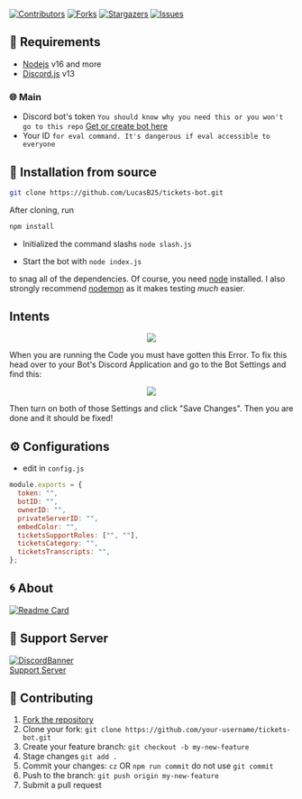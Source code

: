 [![Contributors][contributors-shield]][contributors-url]
[![Forks][forks-shield]][forks-url]
[![Stargazers][stars-shield]][stars-url]
[![Issues][issues-shield]][issues-url]

## 📎 Requirements

- [Nodejs](https://nodejs.org/download/release/v16.18.1/) v16 and more
- [Discord.js](https://github.com/discordjs/discord.js/) v13

### 🌐 Main

- Discord bot's
  token `You should know why you need this or you won't go to this repo` [Get or create bot here](https://discord.com/developers/applications)
- Your ID `for eval command. It's dangerous if eval accessible to everyone`

## 🚀 Installation from source

```bash
git clone https://github.com/LucasB25/tickets-bot.git
```

After cloning, run

```bash
npm install
```

- Initialized the command slashs `node slash.js`

- Start the bot with `node index.js`

to snag all of the dependencies. Of course, you need [node](https://nodejs.org/download/release/v16.18.1/) installed. I also strongly recommend [nodemon](https://www.npmjs.com/package/nodemon) as it makes testing _much_ easier.

## Intents

<p align="center">
  <a href="https://github.com/LucasB25/tickets-bot/">
    <img src="https://media.discordapp.net/attachments/848492641585725450/894114853382410260/unknown.png">

  </a>
</p>
When you are running the Code you must have gotten this Error. To fix this head over to your Bot's Discord Application and go to the Bot Settings and find this:

<p align="center">
  <a href="https://github.com/LucasB25/tickets-bot/">
    <img src="https://user-images.githubusercontent.com/50886682/196232974-d9cfc18c-92c5-43bd-b1bc-ff1cae3df701.png">

  </a>
</p>
Then turn on both of those Settings and click "Save Changes". Then you are done and it should be fixed!
<!-- CONFIGURATION -->

## ⚙️ Configurations

- edit in `config.js`

```js
module.exports = {
  token: "",
  botID: "",
  ownerID: "",
  privateServerID: "",
  embedColor: "",
  ticketsSupportRoles: ["", ""],
  ticketsCategory: "",
  ticketsTranscripts: "",
};
```

<!-- ABOUT THE PROJECT -->

## 🌀 About

[![Readme Card](https://github-readme-stats.vercel.app/api/pin/?username=LucasB25&repo=tickets-bot&theme=tokyonight)](https://github.com/LucasB25/tickets-bot)

## 💌 Support Server

[![DiscordBanner](https://invidget.switchblade.xyz/fbJFAs43vD)](https://discord.gg/fbJFAs43vD)<br />
[Support Server](https://discord.gg/fbJFAs43vD)

## 🤝 Contributing

1. [Fork the repository](https://github.com/LucasB25/tickets-bot/fork)
2. Clone your fork: `git clone https://github.com/your-username/tickets-bot.git`
3. Create your feature branch: `git checkout -b my-new-feature`
4. Stage changes `git add .`
5. Commit your changes: `cz` OR `npm run commit` do not use `git commit`
6. Push to the branch: `git push origin my-new-feature`
7. Submit a pull request

[contributors-shield]: https://img.shields.io/github/contributors/LucasB25/tickets-bot.svg?style=for-the-badge
[contributors-url]: https://github.com/LucasB25/tickets-bot/graphs/contributors
[forks-shield]: https://img.shields.io/github/forks/LucasB25/tickets-bot.svg?style=for-the-badge
[forks-url]: https://github.com/LucasB25/tickets-bot/network/members
[stars-shield]: https://img.shields.io/github/stars/LucasB25/tickets-bot.svg?style=for-the-badge
[stars-url]: https://github.com/LucasB25/tickets-bot/stargazers
[issues-shield]: https://img.shields.io/github/issues/LucasB25/tickets-bot.svg?style=for-the-badge
[issues-url]: https://github.com/LucasB25/tickets-bot/issues
